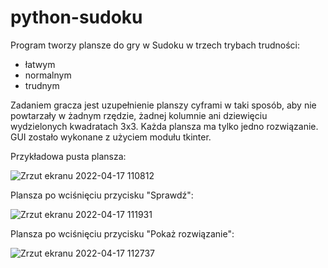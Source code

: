 # python-sudoku
 
Program tworzy plansze do gry w Sudoku w trzech trybach trudności:
* łatwym
* normalnym
* trudnym

Zadaniem gracza jest uzupełnienie planszy cyframi w taki sposób, aby nie powtarzały w żadnym rzędzie, żadnej kolumnie ani dziewięciu wydzielonych kwadratach 3x3. Każda plansza ma tylko jedno rozwiązanie. GUI zostało wykonane z użyciem modułu tkinter. 

Przykładowa pusta plansza:

![Zrzut ekranu 2022-04-17 110812](https://user-images.githubusercontent.com/95613707/163708428-d075ae0c-68eb-46ca-9361-7c5df42ff3be.png)

Plansza po wciśnięciu przycisku "Sprawdź":

![Zrzut ekranu 2022-04-17 111931](https://user-images.githubusercontent.com/95613707/163708429-9459c6f5-fbab-4ef1-a279-2a5d1d797669.png)

Plansza po wciśnięciu przycisku "Pokaż rozwiązanie":

![Zrzut ekranu 2022-04-17 112737](https://user-images.githubusercontent.com/95613707/163708672-da839a42-0cb8-43ed-99fa-b930f1cf9fd3.png)
